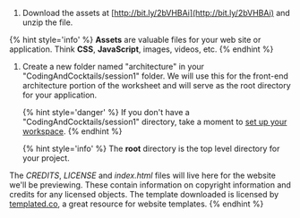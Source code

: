 1.  Download the assets at [http://bit.ly/2bVHBAi](http://bit.ly/2bVHBAi) and unzip the file.

   {% hint style='info' %}
**Assets** are valuable files for your web site or application. Think **CSS**, **JavaScript**, images, videos, etc.
   {% endhint %}

1. Create a new folder named "architecture" in your "CodingAndCocktails/session1" folder. We will use this for the front-end architecture portion of the worksheet and will serve as the root directory for your application.

   {% hint style='danger' %}
If you don't have a "CodingAndCocktails/session1" directory, take a moment to [set up your workspace](/setup).
   {% endhint %}   
    
   {% hint style='info' %}
The **root** directory is the top level directory for your project.

The _CREDITS_, _LICENSE_ and _index.html_ files will live here for the website we'll be previewing. These contain information on copyright information and credits for any licensed objects. The template downloaded is licensed by [templated.co](http://templated.co), a great resource for website templates.
  {% endhint %}